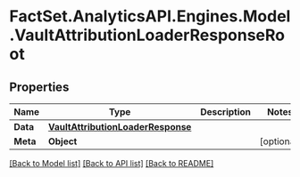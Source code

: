 # FactSet.AnalyticsAPI.Engines.Model.VaultAttributionLoaderResponseRoot

## Properties

Name | Type | Description | Notes
------------ | ------------- | ------------- | -------------
**Data** | [**VaultAttributionLoaderResponse**](VaultAttributionLoaderResponse.md) |  | 
**Meta** | **Object** |  | [optional] 

[[Back to Model list]](../README.md#documentation-for-models) [[Back to API list]](../README.md#documentation-for-api-endpoints) [[Back to README]](../README.md)

